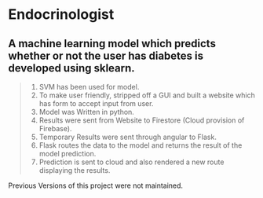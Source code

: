 # Endocrinologist
 
 A machine learning model which predicts whether or not the user has diabetes is developed using sklearn.
 -----------------------------
 >1. SVM has been used for model.
 >2. To make user friendly, stripped off a GUI and built a website which has form to accept input from user.
 >3. Model was Written in python.
 >4. Results were sent from Website to Firestore (Cloud provision of Firebase).
 >5. Temporary Results were sent through angular to Flask.
 >6. Flask routes the data to the model and returns the result of the model prediction.
 >7. Prediction is sent to cloud and also rendered a new route displaying the results.
 
 Previous Versions of this project were not maintained.
 
 
